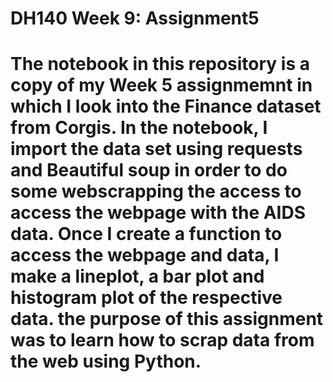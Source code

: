<h1> DH140 Week 9: Assignment5<h1>
  
  
The notebook in this repository is a copy of my Week 5 assignmemnt in which I look into the Finance dataset from Corgis. In the notebook, I import the data set using requests and Beautiful soup in order to do some webscrapping the access to access the webpage with the AIDS data. Once I create a function to access the webpage and data, I make a lineplot, a bar plot and histogram plot of the respective data. the purpose of this assignment was to learn how to scrap data from the web using Python.
